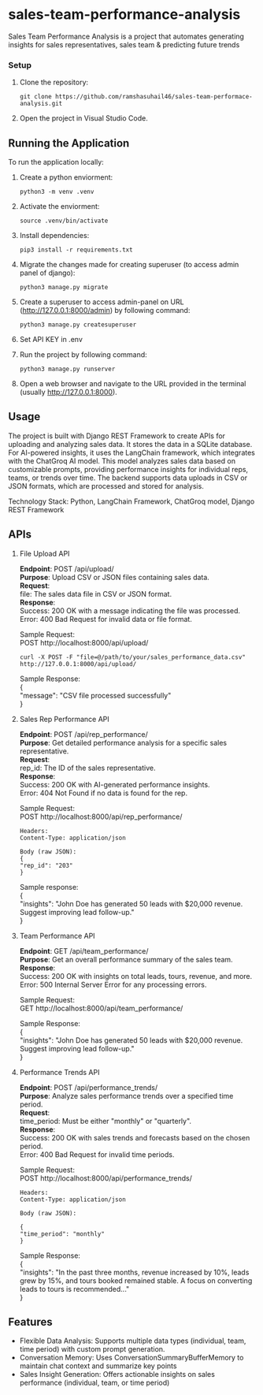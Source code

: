 # sales-team-performance-analysis

Sales Team Performance Analysis is a project that automates generating insights for sales representatives, sales team & predicting future trends

### Setup

1. Clone the repository:
   ```
   git clone https://github.com/ramshasuhail46/sales-team-performace-analysis.git
   ```

2. Open the project in Visual Studio Code.

## Running the Application

To run the application locally:

1. Create a python enviorment:
   ```
   python3 -m venv .venv 
   ```
2. Activate the enviorment:
   ```
   source .venv/bin/activate
   ```
3. Install dependencies:
   ```
   pip3 install -r requirements.txt
   ```
4. Migrate the changes made for creating superuser (to access admin panel of django):
   ```
   python3 manage.py migrate
   ```
5. Create a superuser to access admin-panel on URL (http://127.0.0.1:8000/admin) by following command:
   ```
   python3 manage.py createsuperuser
   ```
6. Set API KEY in .env 

7. Run the project by following command:
   ```
   python3 manage.py runserver
   ```

8. Open a web browser and navigate to the URL provided in the terminal (usually http://127.0.0.1:8000).

## Usage

The project is built with Django REST Framework to create APIs for uploading and analyzing sales data. It stores the data in a SQLite database. For AI-powered insights, it uses the LangChain framework, which integrates with the ChatGroq AI model. This model analyzes sales data based on customizable prompts, providing performance insights for individual reps, teams, or trends over time. The backend supports data uploads in CSV or JSON formats, which are processed and stored for analysis.

Technology Stack:
    Python, 
    LangChain Framework, 
    ChatGroq model, 
    Django REST Framework

## APIs 

1. File Upload API

    **Endpoint**: POST /api/upload/  
    **Purpose**: Upload CSV or JSON files containing sales data.  
    **Request**:  
      file: The sales data file in CSV or JSON format.  
    **Response**:  
        Success: 200 OK with a message indicating the file was processed.  
        Error: 400 Bad Request for invalid data or file format.  

    Sample Request:  
    POST http://localhost:8000/api/upload/  

    ```
    curl -X POST -F "file=@/path/to/your/sales_performance_data.csv" http://127.0.0.1:8000/api/upload/
    ```
    Sample Response:  
    {  
        "message": "CSV file processed successfully"  
    }  

    

2. Sales Rep Performance API

    **Endpoint**: POST /api/rep_performance/  
    **Purpose**: Get detailed performance analysis for a specific sales representative.  
    **Request**:  
        rep_id: The ID of the sales representative.  
    **Response**:  
        Success: 200 OK with AI-generated performance insights.  
        Error: 404 Not Found if no data is found for the rep.  

    Sample Request:  
    POST http://localhost:8000/api/rep_performance/  
    ```  
    Headers:
    Content-Type: application/json

    Body (raw JSON):
    {
    "rep_id": "203"
    }

    ```
    Sample response:   
    {  
        "insights": "John Doe has generated 50 leads with $20,000 revenue. Suggest improving lead follow-up."  
    }  


3. Team Performance API

    **Endpoint**: GET /api/team_performance/  
    **Purpose**: Get an overall performance summary of the sales team.  
    **Response**:  
        Success: 200 OK with insights on total leads, tours, revenue, and more.  
        Error: 500 Internal Server Error for any processing errors.  

    Sample Request:  
    GET http://localhost:8000/api/team_performance/  

    Sample Response:  
    {  
        "insights": "John Doe has generated 50 leads with $20,000 revenue. Suggest improving lead follow-up."  
    }  



4. Performance Trends API  

    **Endpoint**: POST /api/performance_trends/  
    **Purpose**: Analyze sales performance trends over a specified time period.  
    **Request**:  
        time_period: Must be either "monthly" or "quarterly".  
    **Response**:  
        Success: 200 OK with sales trends and forecasts based on the chosen period.  
        Error: 400 Bad Request for invalid time periods.  
    
    Sample Request:  
    POST http://localhost:8000/api/performance_trends/  

    ```
    Headers:
    Content-Type: application/json

    Body (raw JSON):

    {
    "time_period": "monthly"
    }
    ```
    Sample Response:  
    {  
        "insights": "In the past three months, revenue increased by 10%, leads grew by 15%, and tours booked remained stable. A focus on converting leads to tours is recommended..."  
    }  


## Features

- Flexible Data Analysis: Supports multiple data types (individual, team, time period) with custom prompt generation.  
- Conversation Memory: Uses ConversationSummaryBufferMemory to maintain chat context and summarize key points
- Sales Insight Generation: Offers actionable insights on sales performance (individual, team, or time period)

